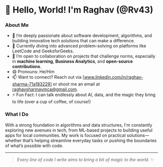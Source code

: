 # 👋 Hello, World! I'm Raghav (@Rv43)

### About Me
- 👀 I’m deeply passionate about software development, algorithms, and building innovative tech solutions that can make a difference.
- 🌱 Currently diving into advanced problem-solving on platforms like LeetCode and GeeksforGeeks.
- 💞️ I’m open to collaboration on projects that challenge norms, especially in **machine learning**, **Business Analytics**, and **open-source contributions**.
- 😄 Pronouns: He/Him
- 📫 Want to connect? Reach out via [www.linkedin.com/in/raghav-sharma-71a183229] or shoot me an email at raghavsharmaymca@gmail.com.
- ⚡ Fun Fact: I can talk endlessly about AI, data, and the magic they bring to life (over a cup of coffee, of course!)

### What I Do
With a strong foundation in algorithms and data structures, I'm constantly exploring new avenues in tech, from ML-based projects to building useful apps for local communities. My work is focused on practical solutions—whether that’s helping streamline everyday tasks or pushing the boundaries of what’s possible with code.

---

> *Every line of code I write aims to bring a bit of magic to the world.* ✨

<!---
Rv43/Rv43 is a ✨ special ✨ repository because its `README.md` (this file) appears on your GitHub profile.
--->

